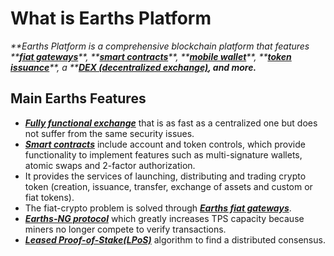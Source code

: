 # What is Earths Platform

_**Earths Platform is a comprehensive blockchain platform that features **_[_**fiat gateways**_](/earths-client/wallet-management.md)_**, **_[_**smart contracts**_](/smart-contracts/earths-smart-contracts-overview.md)_**, **_[_**mobile wallet**_](/earths-client/mobile-apps.md)_**, **_[_**token issuance**_](/earths-client/assets-management.md)_**, a **_[_**DEX \(decentralized exchange\)**_](/earths-client/earths-dex.md)_**, and more.**_

## Main Earths Features

* [_**Fully functional exchange**_](/earths-environment/earths-protocol/decentralized-cryptocurrency-exchange-dex.md) that is as fast as a centralized one but does not suffer from the same security issues.
* [_**Smart contracts**_](/smart-contracts/earths-smart-contracts-overview.md) include account and token controls, which provide functionality to implement features such as multi-signature wallets, atomic swaps and 2-factor authorization.
* It provides the services of launching, distributing and trading crypto token \(creation, issuance, transfer, exchange of assets and custom or fiat tokens\).
* The fiat-crypto problem is solved through [_**Earths fiat gateways**_](/earths-client/wallet-management.md).
* [_**Earths-NG protocol**_](/earths-environment/earths-protocol/earths-ng-protocol.md) which greatly increases TPS capacity because miners no longer compete to verify transactions.
* [_**Leased Proof-of-Stake\(LPoS\)**_](/earths-environment/earths-protocol/leased-proof-of-stake-lpos.md) algorithm to find a distributed consensus.



